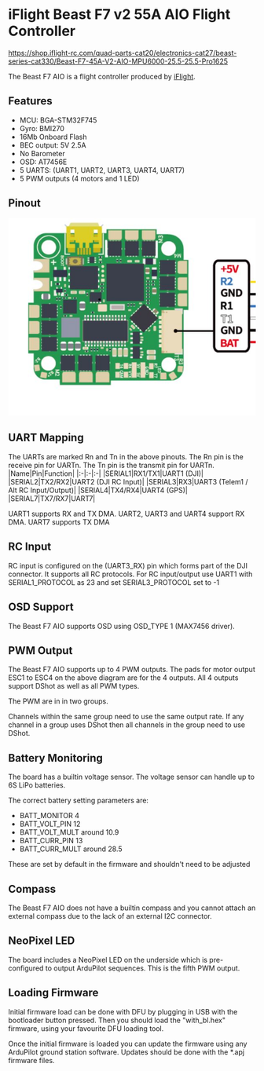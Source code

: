 # iFlight Beast F7 v2 55A AIO Flight Controller

https://shop.iflight-rc.com/quad-parts-cat20/electronics-cat27/beast-series-cat330/Beast-F7-45A-V2-AIO-MPU6000-25.5-25.5-Pro1625

The Beast F7 AIO is a flight controller produced by [iFlight](https://shop.iflight-rc.com/).

## Features

 - MCU: BGA-STM32F745
 - Gyro: BMI270
 - 16Mb Onboard Flash
 - BEC output: 5V 2.5A 
 - No Barometer
 - OSD: AT7456E
 - 5 UARTS: (UART1, UART2, UART3, UART4, UART7)
 - 5 PWM outputs (4 motors and 1 LED)

## Pinout

![Beast F7 v2 AIO Board](beast_f7v2_pinout.JPG "Beast F7 v2 AIO")

## UART Mapping

The UARTs are marked Rn and Tn in the above pinouts. The Rn pin is the
receive pin for UARTn. The Tn pin is the transmit pin for UARTn.
|Name|Pin|Function|
|:-|:-|:-|
|SERIAL1|RX1/TX1|UART1 (DJI)|
|SERIAL2|TX2/RX2|UART2 (DJI RC Input)|
|SERIAL3|RX3|UART3 (Telem1 / Alt RC Input/Output)|
|SERIAL4|TX4/RX4|UART4 (GPS)|
|SERIAL7|TX7/RX7|UART7|


UART1 supports RX and TX DMA. UART2, UART3 and UART4 support RX DMA. UART7 supports TX DMA

## RC Input
 
RC input is configured on the (UART3_RX) pin which forms part of the DJI connector. It supports all RC protocols.
For RC input/output use UART1 with SERIAL1_PROTOCOL as 23 and set SERIAL3_PROTOCOL set to -1
  
## OSD Support

The Beast F7 AIO supports OSD using OSD_TYPE 1 (MAX7456 driver).

## PWM Output

The Beast F7 AIO supports up to 4 PWM outputs. The pads for motor output ESC1 to ESC4 on the above diagram are for the 4 outputs. All 4 outputs support DShot as well as all PWM types.

The PWM are in in two groups.

Channels within the same group need to use the same output rate. If
any channel in a group uses DShot then all channels in the group need
to use DShot.

## Battery Monitoring

The board has a builtin voltage sensor. The voltage sensor can handle up to 6S
LiPo batteries.

The correct battery setting parameters are:

 - BATT_MONITOR 4
 - BATT_VOLT_PIN 12
 - BATT_VOLT_MULT around 10.9
 - BATT_CURR_PIN 13
 - BATT_CURR_MULT around 28.5

These are set by default in the firmware and shouldn't need to be adjusted

## Compass

The Beast F7 AIO does not have a builtin compass and you cannot attach an external compass due to the lack of an external I2C connector.

## NeoPixel LED

The board includes a NeoPixel LED on the underside which is pre-configured to output ArduPilot sequences. This is the fifth PWM output.

## Loading Firmware

Initial firmware load can be done with DFU by plugging in USB with the
bootloader button pressed. Then you should load the "with_bl.hex"
firmware, using your favourite DFU loading tool.

Once the initial firmware is loaded you can update the firmware using
any ArduPilot ground station software. Updates should be done with the
*.apj firmware files.
